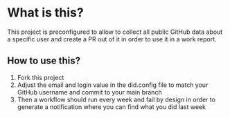 # What is this?

This project is preconfigured to allow to collect all public GitHub data about a specific user and create a PR out of it in order to use it in a work report.

## How to use this?

1. Fork this project
2. Adjust the email and login value in the did.config file to match your GitHub username and commit to your main branch
3. Then a workflow should run every week and fail by design in order to generate a notification where you can find what you did last week
